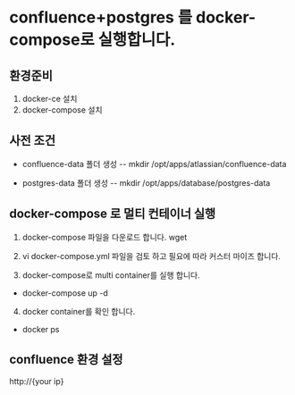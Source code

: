 # confluence+postgres 를 docker-compose로 실행합니다.

## 환경준비
1. docker-ce 설치
2. docker-compose 설치

## 사전 조건
- confluence-data 폴더 생성
-- mkdir /opt/apps/atlassian/confluence-data

- postgres-data 폴더 생성
-- mkdir /opt/apps/database/postgres-data

## docker-compose 로 멀티 컨테이너 실행
1. docker-compose 파일을 다운로드 합니다.
wget 

2. vi docker-compose.yml 파일을 검토 하고 필요에 따라 커스터 마이즈 합니다.

3. docker-compose로 multi container를 실행 합니다.
- docker-compose up -d

4. docker container를 확인 합니다.
- docker ps


## confluence 환경 설정
http://{your ip}
